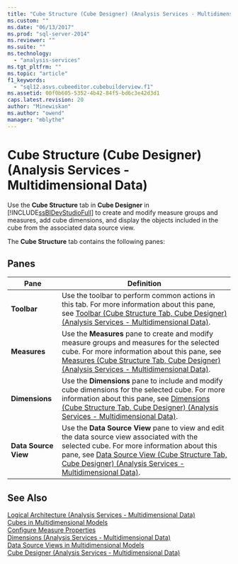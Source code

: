 ```yaml
---
title: "Cube Structure (Cube Designer) (Analysis Services - Multidimensional Data) | Microsoft Docs"
ms.custom: ""
ms.date: "06/13/2017"
ms.prod: "sql-server-2014"
ms.reviewer: ""
ms.suite: ""
ms.technology: 
  - "analysis-services"
ms.tgt_pltfrm: ""
ms.topic: "article"
f1_keywords: 
  - "sql12.asvs.cubeeditor.cubebuilderview.f1"
ms.assetid: 00f0b605-5352-4b42-84f5-bd6c3e42d3d1
caps.latest.revision: 20
author: "Minewiskan"
ms.author: "owend"
manager: "mblythe"
---
```

# Cube Structure (Cube Designer) (Analysis Services - Multidimensional Data)
  Use the **Cube Structure** tab in **Cube Designer** in [!INCLUDE[ssBIDevStudioFull](../../includes/ssbidevstudiofull-md.md)] to create and modify measure groups and measures, add cube dimensions, and display the objects included in the cube from the associated data source view.  
  
 The **Cube Structure** tab contains the following panes:  
  
## Panes  
  
|Pane|Definition|  
|----------|----------------|  
|**Toolbar**|Use the toolbar to perform common actions in this tab. For more information about this pane, see [Toolbar &#40;Cube Structure Tab, Cube Designer&#41; &#40;Analysis Services - Multidimensional Data&#41;](../../2014/analysis-services/toolbar-cube-structure-cube-designer-analysis-services-multidimensional-data.md).|  
|**Measures**|Use the **Measures** pane to create and modify measure groups and measures for the selected cube. For more information about this pane, see [Measures &#40;Cube Structure Tab, Cube Designer&#41; &#40;Analysis Services - Multidimensional Data&#41;](../../2014/analysis-services/measures-cube-structure-cube-designer-analysis-services-multidimensional-data.md).|  
|**Dimensions**|Use the **Dimensions** pane to include and modify cube dimensions for the selected cube. For more information about this pane, see [Dimensions &#40;Cube Structure Tab, Cube Designer&#41; &#40;Analysis Services - Multidimensional Data&#41;](../../2014/analysis-services/dimensions-cube-structure-cube-designer-analysis-services-multidimensional-data.md).|  
|**Data Source View**|Use the **Data Source View** pane to view and edit the data source view associated with the selected cube. For more information about this pane, see [Data Source View &#40;Cube Structure Tab, Cube Designer&#41; &#40;Analysis Services - Multidimensional Data&#41;](../../2014/analysis-services/data-source-view-cube-designer-analysis-services-multidimensional-data.md).|  
  
## See Also  
 [Logical Architecture &#40;Analysis Services - Multidimensional Data&#41;](../../2014/analysis-services/dev-guide/logical-architecture-analysis-services-multidimensional-data.md)   
 [Cubes in Multidimensional Models](../../2014/analysis-services/cubes-in-multidimensional-models.md)   
 [Configure Measure Properties](../../2014/analysis-services/configure-measure-properties.md)   
 [Dimensions &#40;Analysis Services - Multidimensional Data&#41;](../../2014/analysis-services/dev-guide/dimensions-analysis-services-multidimensional-data.md)   
 [Data Source Views in Multidimensional Models](../../2014/analysis-services/data-source-views-in-multidimensional-models.md)   
 [Cube Designer &#40;Analysis Services - Multidimensional Data&#41;](../../2014/analysis-services/cube-designer-analysis-services-multidimensional-data.md)  
  
  